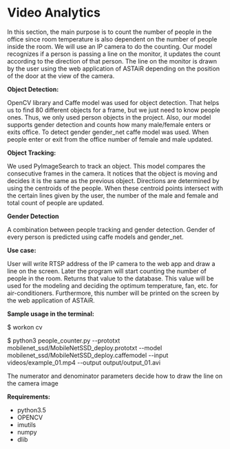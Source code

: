 # Video Analytics

In this section, the main purpose is to count the number of people in the office since room temperature is also dependent on the number of people inside the room. We will use an IP camera to do the counting. Our model recognizes if a person is passing a line on the monitor, it updates the count according to the direction of that person. The line on the monitor is drawn by the user using the web application of ASTAiR depending on the position of the door at the view of the camera. 

**Object Detection:**

OpenCV library and Caffe model was used for object detection. That helps us to find 80 different objects for a frame, but we just need to know people ones. Thus, we only used person objects in the project. Also, our model supports gender detection and counts how many male/female enters or exits office. To detect gender gender_net caffe model was used. When people enter or exit from the office number of female and male updated.

**Object Tracking:**

We used PyImageSearch to track an object. This model compares the consecutive frames in the camera. It notices that the object is moving and decides it is the same as the previous object. Directions are determined by using the centroids of the people. When these centroid points intersect with the certain lines given by the user, the number of the male and female and total count of people are updated.

**Gender Detection**

A combination between people tracking and gender detection. Gender of every person is predicted using caffe models and gender_net.


**Use case:**

User will write RTSP address of the IP camera to the web app and draw a line on the screen. Later the program will start counting the number of people in the room. Returns that value to the database. This value will be used for the modeling and deciding the optimum temperature, fan, etc. for air-conditioners. Furthermore, this number will be printed on the screen by the web application of ASTAiR.

**Sample usage in the terminal:**

$ workon cv

$ python3 people_counter.py --prototxt mobilenet_ssd/MobileNetSSD_deploy.prototxt  --model mobilenet_ssd/MobileNetSSD_deploy.caffemodel --input videos/example_01.mp4  --output output/output_01.avi

The numerator and denominator parameters decide how to draw the line on   the camera image

**Requirements:**

- python3.5
- OPENCV
- imutils
- numpy
- dlib
